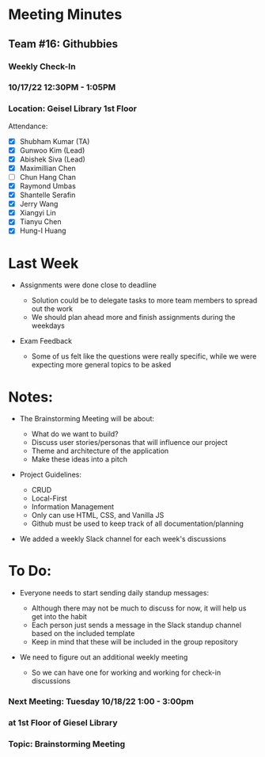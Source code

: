 # Meeting Minutes
## Team #16: Githubbies
### Weekly Check-In
### 10/17/22 12:30PM - 1:05PM
### Location: Geisel Library 1st Floor

Attendance: 
- [x] Shubham Kumar (TA)
- [x] Gunwoo Kim (Lead)
- [x] Abishek Siva (Lead)
- [x] Maximillian Chen
- [ ] Chun Hang Chan
- [x] Raymond Umbas
- [x] Shantelle Serafin
- [x] Jerry Wang
- [x] Xiangyi Lin
- [x] Tianyu Chen
- [x] Hung-I Huang

# Last Week
- Assignments were done close to deadline
  - Solution could be to delegate tasks to more team members to spread out the work
  - We should plan ahead more and finish assignments during the weekdays
  
- Exam Feedback
  - Some of us felt like the questions were really specific, while we were expecting more general topics to be asked

# Notes:
- The Brainstorming Meeting will be about:
  - What do we want to build?
  - Discuss user stories/personas that will influence our project
  - Theme and architecture of the application
  - Make these ideas into a pitch
  
- Project Guidelines:
  - CRUD
  - Local-First
  - Information Management
  - Only can use HTML, CSS, and Vanilla JS
  - Github must be used to keep track of all documentation/planning

- We added a weekly Slack channel for each week's discussions 


# To Do:
- Everyone needs to start sending daily standup messages:
  - Although there may not be much to discuss for now, it will help us get into the habit
  - Each person just sends a message in the Slack standup channel based on the included template
  - Keep in mind that these will be included in the group repository

- We need to figure out an additional weekly meeting
  - So we can have one for working and working for check-in discussions

### Next Meeting: Tuesday 10/18/22 1:00 - 3:00pm
###               at 1st Floor of Giesel Library
### Topic: Brainstorming Meeting
              

